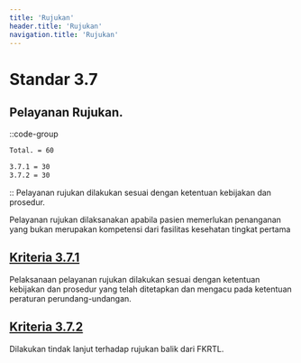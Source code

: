 ```yaml
---
title: 'Rujukan'
header.title: 'Rujukan'
navigation.title: 'Rujukan'
---
```


# Standar 3.7 
## Pelayanan Rujukan. 
::code-group
```bash [Nilai]
Total. = 60
```
```bash [Kriteria]
3.7.1 = 30
3.7.2 = 30
```
::
Pelayanan rujukan dilakukan sesuai dengan ketentuan kebijakan dan prosedur. 

Pelayanan rujukan dilaksanakan apabila pasien memerlukan penanganan yang bukan merupakan kompetensi dari fasilitas kesehatan tingkat pertama 

## [Kriteria 3.7.1](/3/7/1) 
Pelaksanaan pelayanan rujukan dilakukan sesuai dengan ketentuan kebijakan dan prosedur yang telah ditetapkan dan mengacu pada ketentuan peraturan perundang-undangan. 

## [Kriteria 3.7.2](/3/7/2) 
Dilakukan tindak lanjut terhadap rujukan balik dari FKRTL. 

